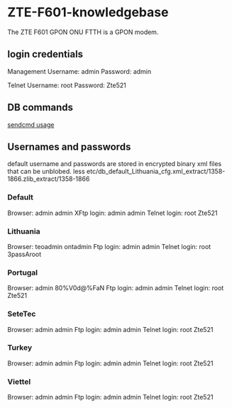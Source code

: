 # ZTE-F601-knowledgebase

The ZTE F601 GPON ONU FTTH is a GPON modem. 

## login credentials
Management
Username: admin
Password: admin

Telnet
Username: root
Password: Zte521

## DB commands

[sendcmd usage](SENDCMD.md)

## Usernames and passwords

default username and passwords are stored in encrypted binary xml files that can be unblobed.
less etc/db_default_Lithuania_cfg.xml_extract/1358-1866.zlib_extract/1358-1866

### Default
Browser: admin admin
XFtp login: admin admin
Telnet login: root Zte521

### Lithuania
Browser: teoadmin ontadmin
Ftp login: admin admin
Telnet login: root 3passAroot

### Portugal
Browser: admin 80%V0d@%FaN
Ftp login: admin admin
Telnet login: root Zte521

### SeteTec
Browser: admin admin
Ftp login: admin admin
Telnet login: root Zte521

### Turkey
Browser: admin admin
Ftp login: admin admin
Telnet login: root Zte521

### Viettel
Browser: admin admin
Ftp login: admin admin
Telnet login: root Zte521





